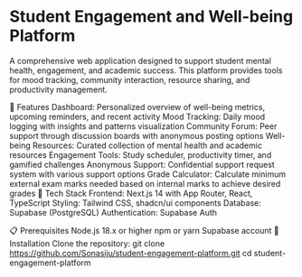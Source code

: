 # Student Engagement and Well-being Platform
A comprehensive web application designed to support student mental health, engagement, and academic success. This platform provides tools for mood tracking, community interaction, resource sharing, and productivity management.



🌟 Features
Dashboard: Personalized overview of well-being metrics, upcoming reminders, and recent activity
Mood Tracking: Daily mood logging with insights and patterns visualization
Community Forum: Peer support through discussion boards with anonymous posting options
Well-being Resources: Curated collection of mental health and academic resources
Engagement Tools: Study scheduler, productivity timer, and gamified challenges
Anonymous Support: Confidential support request system with various support options
Grade Calculator: Calculate minimum external exam marks needed based on internal marks to achieve desired grades
🚀 Tech Stack
Frontend: Next.js 14 with App Router, React, TypeScript
Styling: Tailwind CSS, shadcn/ui components
Database: Supabase (PostgreSQL)
Authentication: Supabase Auth

📋 Prerequisites
Node.js 18.x or higher
npm or yarn
Supabase account
🔧 Installation
Clone the repository:
git clone https://github.com/Sonasiju/student-engagement-platform.git
cd student-engagement-platform
